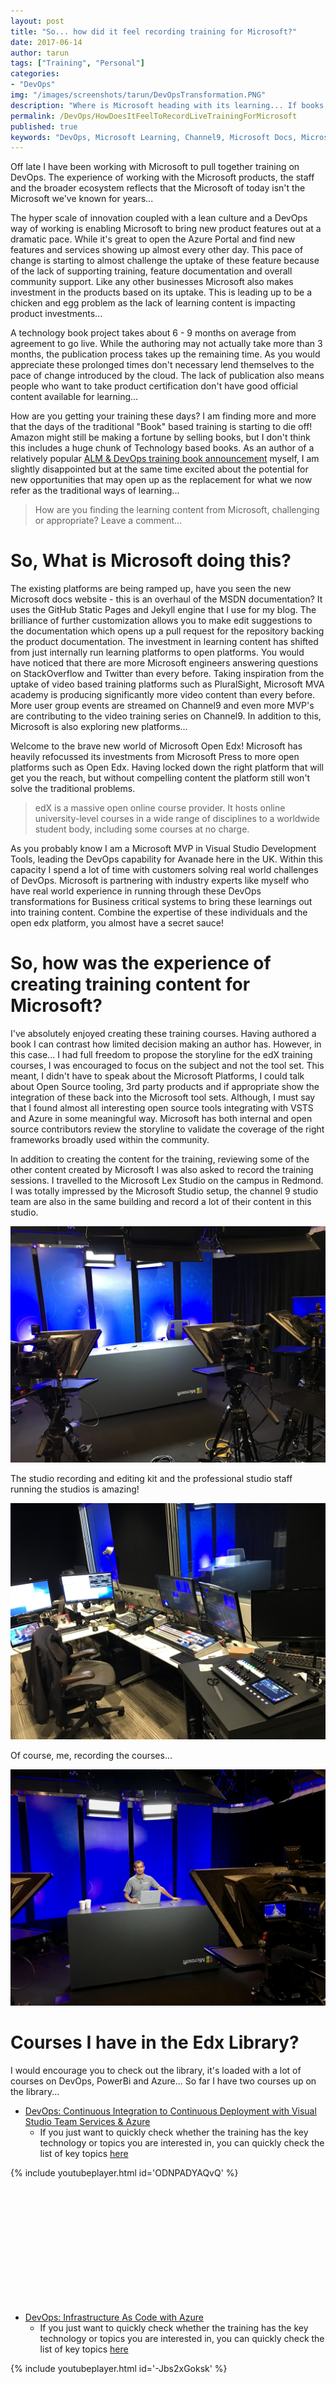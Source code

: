 ```yaml
---
layout: post
title: "So... how did it feel recording training for Microsoft?"
date: 2017-06-14
author: tarun
tags: ["Training", "Personal"]
categories:
- "DevOps"
img: "/images/screenshots/tarun/DevOpsTransformation.PNG"
description: "Where is Microsoft heading with its learning... If books can't keep pace with the pace of new content delivery introduced by the hyper cloud, then what is Microsoft doing about learning content? Let's reflect on that and some of my experience of recording live technical training for Microsoft..."
permalink: /DevOps/HowDoesItFeelToRecordLiveTrainingForMicrosoft
published: true
keywords: "DevOps, Microsoft Learning, Channel9, Microsoft Docs, Microsoft MVA, Microsoft Certification, Microsoft Open Edx, Edx, Edx Training, Infrastructure as Code, Iac, CI, CD, Training, Certification, Azure, VSTS, PowerShell"
---
```

Off late I have been working with Microsoft to pull together training on DevOps. The experience of working with the Microsoft products, the staff and the broader ecosystem reflects that the Microsoft of today isn't the Microsoft we've known for years...
<!--more-->
The hyper scale of innovation coupled with a lean culture and a DevOps way of working is enabling Microsoft to bring new product features out at a dramatic pace. While it's great to open the Azure Portal and find new features and services showing up almost every other day. This pace of change is starting to almost challenge the uptake of these feature because of the lack of supporting training, feature documentation and overall community support. Like any other businesses Microsoft also makes investment in the products based on its uptake. This is leading up to be a chicken and egg problem as the lack of learning content is impacting product investments... 

A technology book project takes about 6 - 9 months on average from agreement to go live. While the authoring may not actually take more than 3 months, the publication process takes up the remaining time. As you would appreciate these prolonged times don't necessary lend themselves to the pace of change introduced by the cloud. The lack of publication also means people who want to take product certification don't have good official content available for learning... 

How are you getting your training these days? I am finding more and more that the days of the traditional "Book" based training is starting to die off! Amazon might still be making a fortune by selling books, but I don't think this includes a huge chunk of Technology based books. As an author of a relatively popular [ALM & DevOps training book announcement](http://www.visualstudiogeeks.com/blog/book/teamfoundationserver/TeamFoundationServer2015-DevOps-ALM-Cookbook-by-TarunArora#team-foundation-server-2015-cookbook) myself, I am slightly disappointed but at the same time excited about the potential for new opportunities that may open up as the replacement for what we now refer as the traditional ways of learning... 

> How are you finding the learning content from Microsoft, challenging or appropriate? Leave a comment... 

# So, What is Microsoft doing this?
The existing platforms are being ramped up, have you seen the new Microsoft docs website - this is an overhaul of the MSDN documentation? It uses the GitHub Static Pages and Jekyll engine that I use for my blog. The brilliance of further customization allows you to make edit suggestions to the documentation which opens up a pull request for the repository backing the product documentation. The investment in learning content has shifted from just internally run learning platforms to open platforms. You would have noticed that there are more Microsoft engineers answering questions on StackOverflow and Twitter than every before. Taking inspiration from the uptake of video based training platforms such as PluralSight, Microsoft MVA academy is producing significantly more video content than every before. More user group events are streamed on Channel9 and even more MVP's are contributing to the video training series on Channel9. In addition to this, Microsoft is also exploring new platforms... 

Welcome to the brave new world of Microsoft Open Edx! Microsoft has heavily refocussed its investments from Microsoft Press to more open platforms such as Open Edx. Having locked down the right platform that will get you the reach, but without compelling content the platform still won't solve the traditional problems. 

> edX is a massive open online course provider. It hosts online university-level courses in a wide range of disciplines to a worldwide student body, including some courses at no charge.

As you probably know I am a Microsoft MVP in Visual Studio Development Tools, leading the DevOps capability for Avanade here in the UK. Within this capacity I spend a lot of time with customers solving real world challenges of DevOps. Microsoft is partnering with industry experts like myself who have real world experience in running through these DevOps transformations for Business critical systems to bring these learnings out into training content. Combine the expertise of these individuals and the open edx platform, you almost have a secret sauce!

# So, how was the experience of creating training content for Microsoft?
I've absolutely enjoyed creating these training courses. Having authored a book I can contrast how limited decision making an author has. However, in this case... I had full freedom to propose the storyline for the edX training courses, I was encouraged to focus on the subject and not the tool set. This meant, I didn't have to speak about the Microsoft Platforms, I could talk about Open Source tooling, 3rd party products and if appropriate show the integration of these back into the Microsoft tool sets. Although, I must say that I found almost all interesting open source tools integrating with VSTS and Azure in some meaningful way. Microsoft has both internal and open source contributors review the storyline to validate the coverage of the right frameworks broadly used within the community. 

In addition to creating the content for the training, reviewing some of the other content created by Microsoft I was also asked to record the training sessions. I travelled to the Microsoft Lex Studio on the campus in Redmond. I was totally impressed by the Microsoft Studio setup, the channel 9 studio team are also in the same building and record a lot of their content in this studio. 

![Lex Studio Microsoft](/images/screenshots/tarun/DevOps-Tarun-MicrosoftLexStudio.JPG)

The studio recording and editing kit and the professional studio staff running the studios is amazing!
 
![Lex Studio Microsoft](/images/screenshots/tarun/DevOps-Tarun-MicrosoftLexStudio2.JPG)

Of course, me, recording the courses... 

![Lex Studio Microsoft](/images/screenshots/tarun/DevOps-Tarun-MicrosoftLexStudio3.JPG)

# Courses I have in the Edx Library?     
I would encourage you to check out the library, it's loaded with a lot of courses on DevOps, PowerBi and Azure... So far I have two courses up on the library...

+ [DevOps: Continuous Integration to Continuous Deployment with Visual Studio Team Services & Azure](http://bit.ly/DevOpsCiCdInfo)
    - If you just want to quickly check whether the training has the key technology or topics you are interested in, you can quickly check the list of key topics [here](http://www.visualstudiogeeks.com/DevOps/DevOpsIaCTrainingInfraAsCodeAzure#key-topics)  

{% include youtubeplayer.html id='ODNPADYAQvQ' %}

``` PowerShell













```

+ [DevOps: Infrastructure As Code with Azure](http://bit.ly/AvaDevOps-IaC)
    - If you just want to quickly check whether the training has the key technology or topics you are interested in, you can quickly check the list of key topics [here](http://www.visualstudiogeeks.com/DevOps/DevOpsTrainingCiCdWithGitVstsAzure)  

 {% include youtubeplayer.html id='-Jbs2xGoksk' %}

``` PowerShell













```
   
How are you finding the training content from Microsoft, would love to hear your views...

Tarun 
